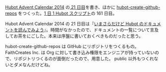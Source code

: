 [Hubot Advent Calendar 2014][hubot-adventar-2014] の[ 21 日目][hubot-adventar-2014-21]を書き、ほかに [hubot-create-github-repos][gh:bouzuya/hubot-create-github-repos] をつくった。[1 日 1 Hubot スクリプト][hubot-script-per-day]の 161 日目。

Hubot Advent Calendar 2014 の 21 日目は『[いまさらだけど Hubot のドキュメントを読んでみよう][hubot-adventar-2014-21]』。時間がなかったので、ドキュメントの一覧について言及してお茶をにごした。本来は序盤に書いておくべきものだったと思う。

hubot-create-github-repos は GitHub にリポジトリをつくるもの。FaithCreates Inc. は Org に対して書き込み権限をエンジニアが持っていないので、リポジトリつくるのが面倒だったので、用意した。 public 以外もつくれないとダメなんだけどね。

[hubot-adventar-2014]: http://www.adventar.org/calendars/384
[hubot-adventar-2014-21]: http://qiita.com/bouzuya/items/ca69548c813e87c2845a
[hubot-script-per-day]: https://blog.bouzuya.net/posts?tags=hubot-script-per-day
[gh:bouzuya/hubot-create-github-repos]: https://github.com/bouzuya/hubot-create-github-repos
